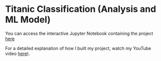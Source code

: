 
# Titanic Classification (Analysis and ML Model)

You can access the interactive Jupyter Notebook containing the project [here](Titanic_Analysis_and_Model.ipynb)

For a detailed explanation of how I built my project, watch my YouTube video [here](https://youtu.be/ghwZvqg4RTM)).
